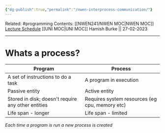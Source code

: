 ```yaml
---
{"dg-publish":true,"permalink":"/nwen-interprocess-communication/"}
---
```


Related: #programming 
Contents: [[NWEN241/NWEN MOC\|NWEN MOC]]
[Lecture Schedule](https://ecs.wgtn.ac.nz/Courses/NWEN241_2023T1/LectureSchedule)
[[UNI MOC\|UNI MOC]]
Hamish Burke || 27-02-2023
***


# Whats a process?

| Program                                            | Process                                        |
| -------------------------------------------------- | ---------------------------------------------- |
| A set of instructions to do a task                 | A program in execution                         |
| Passive entity                                     | Active entity                                  |
| Stored in disk; doesn't require any other entities | Requires system resources (eg cpu, memory etc) |
| Life span - longer                                 | Life span - limited                            |

*Each time a program is run a new process is created*


